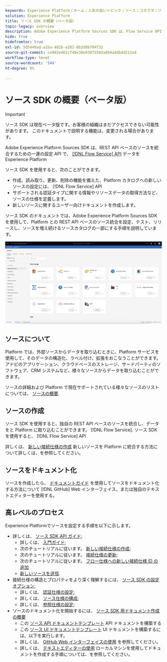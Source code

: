 ```yaml
---
keywords: Experience Platform；ホーム；人気の高いトピック；ソース；コネクタ；ソースコネクタ；ソース sdk;SDK;SDK
solution: Experience Platform
title: ソース SDK の概要（ベータ版）
topic-legacy: overview
description: Adobe Experience Platform Sources SDK は、Flow Service API を使用して REST API ベースのソースを統合し、データをExperience Platformに導くための一連の設定 API です。
hide: true
hidefromtoc: true
exl-id: 5d5449ad-a1ba-402b-a281-0b2d8b704f32
source-git-commit: ce902e461c748e30e0307558da894a4dbdd212a4
workflow-type: tm+mt
source-wordcount: '544'
ht-degree: 8%

---
```


# ソース SDK の概要（ベータ版）

>[!IMPORTANT]
>
>ソース SDK は現在ベータ版です。お客様の組織はまだアクセスできない可能性があります。 このドキュメントで説明する機能は、変更される場合があります。

Adobe Experience Platform Sources SDK は、REST API ベースのソースを統合するための一連の設定 API で、 [[!DNL Flow Service] API](https://www.adobe.io/experience-platform-apis/references/flow-service/) データをExperience Platform

ソース SDK を使用すると、次のことができます。

* 作成、読み取り、更新、削除の機能を備えた、Platform カタログへの新しいソースの設定には、 [!DNL Flow Service] API
* サポートされる認証タイプに関する情報やリソースデータの取得方法など、ソースの仕様を定義します。
* 新しいソースに関するユーザー向けドキュメントを作成します。

ソース SDK のドキュメントでは、Adobe Experience Platform Sources SDK を使用して、Platform との REST API ベースのソース統合を設定、テスト、リリースし、ソースを増え続けるソースカタログの一部にする手順を説明しています。

![カタログ](./assets/catalog.png)

## ソースについて

 Platform では、外部ソースからデータを取り込むときに、Platform サービスを使用して、そのデータの構造化、ラベル付け、拡張をおこなうことができます。アドビのアプリケーション、クラウドベースのストレージ、サードパーティのソフトウェア、CRM システムなど、様々なソースからデータを取り込むことができます。

ソースの詳細および Platform で現在サポートされている様々なソースのリストについては、 [ソースの概要](../home.md).

## ソースの作成

ソース SDK を使用すると、独自の REST API ベースのソースを統合し、データをと Platform に取り込むことができます。 [!DNL Flow Service]. ソース SDK を使用すると、 [!DNL Flow Service] API

詳しくは、 [新しい接続仕様の作成](./api/api-overview.md) 新しいソースを Platform に統合する方法について詳しくは、を参照してください。

## ソースをドキュメント化

ソースを作成したら、 [ドキュメントガイド](./documentation/doc-overview.md) を使用してソースをドキュメント化する方法について [!DNL GitHub] Web インターフェイス、または独自のテキストエディターを使用する。

## 高レベルのプロセス

Experience Platformでソースを設定する手順を以下に示します。

* 詳しくは、 [ソース SDK API ガイド](./api/api-overview.md);
   * 詳しくは、 [入門ガイド](./api/getting-started.md);
   * 次のチュートリアルに従います。 [新しい接続仕様の作成](./api/create.md);
   * 次のチュートリアルに従います。 [接続仕様の更新](./api/update-connection-specs.md);
   * 次のチュートリアルに従います。 [フロー仕様への新しい接続仕様 ID の追加](./api/update-flow-specs.md)
   * [新しいソースを送信](./api/submit.md).
* 接続仕様の構造とプロパティをより深く理解するには、 [ソース SDK の設定オプション](./config/config.md);
   * 詳しくは、 [認証仕様の設定](./config/authspec.md);
   * 詳しくは、 [ソース仕様の構成](./config/sourcespec.md);
   * 詳しくは、 [参照仕様の設定](./config/explorespec.md);
* ソースのドキュメント化を開始するには、 [ソース SDK 用ドキュメント作成の概要](./documentation/doc-overview.md)
   * この [ソース API ドキュメントテンプレート](./documentation/template.md) API ドキュメントを構築する
   * この [ソース UI ドキュメントテンプレート](./documentation/ui-template.md) UI ドキュメントを構築するには、以下を実行します。
   * 詳しくは、 [GitHub Web インターフェイスの使用](./documentation/github.md) を参照してください。
   * 詳しくは、 [テキストエディターの使用](./documentation/text-editor.md) ローカルマシンを使用してドキュメントを作成する手順については、を参照してください。
